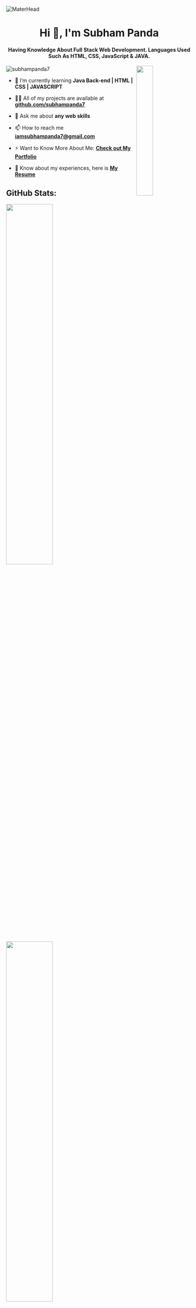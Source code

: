 ![MaterHead](https://camo.githubusercontent.com/d6ebdf0be8c981a367c8226b0c0554db04a3235f4018c75ad1951fd67be61cc4/68747470733a2f2f6a75736d61726b746563682e636f6d2f7075626c69632f612f696d616765732f70616765732f7765625f646576656c6f706d656e742e676966)

<h1 align="center">Hi 👋, I'm Subham Panda</h1>
<h4 align="center">Having Knowledge About Full Stack Web Development. Languages Used Such As HTML, CSS, JavaScript & JAVA.</h4>
<img align="right" width="30%" src="https://camo.githubusercontent.com/c1dcb74cc1c1835b1d716f5051499a2814c683c806b15f04b0eba492863703e9/68747470733a2f2f63646e2e6472696262626c652e636f6d2f75736572732f3733303730332f73637265656e73686f74732f363538313234332f6176656e746f2e676966" alt="">

<p align="left"> <img src="https://komarev.com/ghpvc/?username=subhampanda7&label=Profile%20views&color=0e75b6&style=flat" alt="subhampanda7" /> </p>


- 🌱 I’m currently learning **Java Back-end | HTML | CSS | JAVASCRIPT**

- 👨‍💻 All of my projects are available at **[github.com/subhampanda7](https://github.com/subhampanda7)**

- 💬 Ask me about **any web skills**

- 📫 How to reach me **iamsubhampanda7@gmail.com**

- ⚡ Want to Know More About Me: **<a href="https://subhampanda7.github.io/" target="_blank"> Check out My Portfolio</a>**

- 📄 Know about my experiences, here is **<a href="https://drive.google.com/file/d/1GJxme9LAhcQP77fDWyXk0ojs2D_IH985/view?usp=share_link" target="_blank"> My Resume</a>**



## GitHub Stats:


<p align="left">
<img width="50%" align="center" src ="https://github-readme-stats.vercel.app/api?username=subhampanda7&show_icons=true&theme=gruvbox"/> 
</p>



<br/>

<p align="left">
<img width="50%" align="center" src ="https://streak-stats.demolab.com/?user=subhampanda7&theme=dark"/> 
</p>

<br/>

<p align="left">
<img width="50%" src ="https://github-readme-stats.vercel.app/api/top-langs/?username=subhampanda7&layout=compact&hide=php"/>
</p>





## Languages and Tools:


![My Skills](https://skillicons.dev/icons?i=java,spring,hibernate,mysql,html,css,bootstrap,js,idea,vscode,aws,netlify,git,github)

## GitHub Trophies:


<p align="center">
<img width="65%" src ="https://github-profile-trophy.vercel.app/?username=subhampanda7&theme=onedark"/>
</p>






## Connect with me:
<p align="left">

<a href="https://www.linkedin.com/in/subhampanda7/" target="blank"><img align="center" src="https://img.icons8.com/color/240/null/linkedin.png" alt="www.linkedin.com/in/subham-panda-603058162/" height="60" width="60" /></a>

</p>



